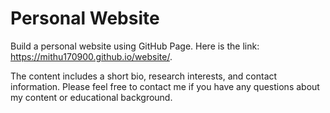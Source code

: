# Personal Website

Build a personal website using GitHub Page. Here is the link: https://mithu170900.github.io/website/. 

The content includes a short bio, research interests, and contact information. Please feel free to contact me if you have any questions about my content or educational background. 


